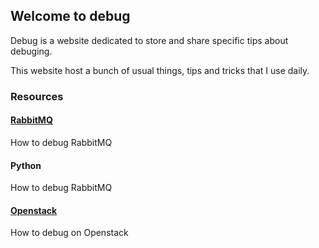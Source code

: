 ## Welcome to debug

Debug is a website dedicated to store and share specific tips about debuging.

This website host a bunch of usual things, tips and tricks that I use daily.

### Resources

#### [RabbitMQ](sections/rabbitmq.md)

How to debug RabbitMQ

#### Python

How to debug RabbitMQ

#### [Openstack](sections/openstack/README.md)

How to debug on Openstack
